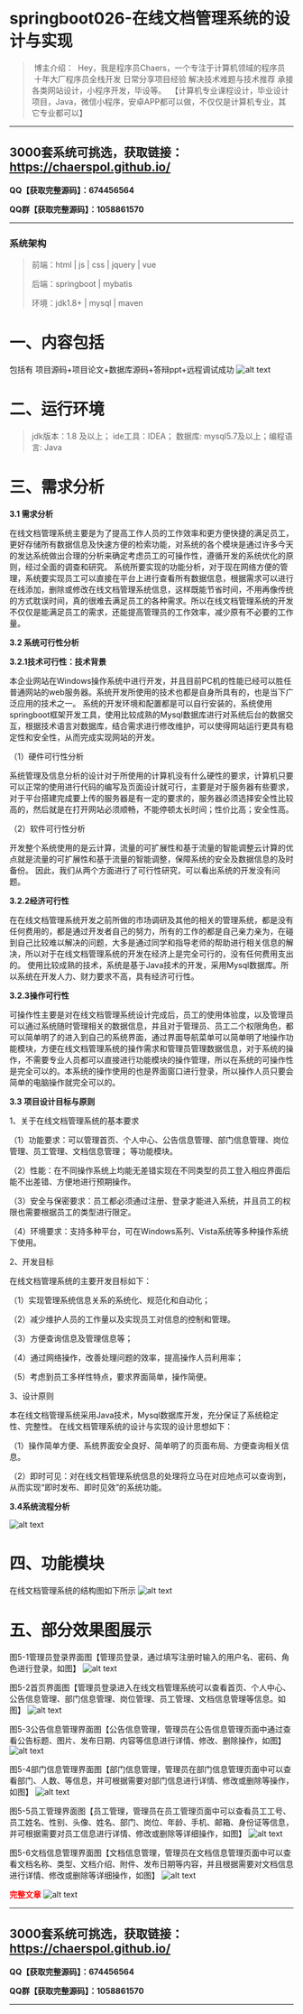 # springboot026-在线文档管理系统的设计与实现

>  博主介绍：
>  Hey，我是程序员Chaers，一个专注于计算机领域的程序员
>  十年大厂程序员全栈开发‍ 日常分享项目经验 解决技术难题与技术推荐 承接各类网站设计，小程序开发，毕设等。
>  【计算机专业课程设计，毕业设计项目，Java，微信小程序，安卓APP都可以做，不仅仅是计算机专业，其它专业都可以】

<hr>

## 3000套系统可挑选，获取链接：https://chaerspol.github.io/

<p size="5" color="red"><b>QQ【获取完整源码】：674456564</b></p>

<p size="5" color="red"><b>QQ群【获取完整源码】：1058861570</b></p>

<hr>

### 系统架构

> 前端：html | js | css | jquery | vue
>
> 后端：springboot | mybatis
> 
> 环境：jdk1.8+ | mysql | maven

# 一、内容包括
包括有  项目源码+项目论文+数据库源码+答辩ppt+远程调试成功
![alt text](images/image.png)

# 二、运行环境

> jdk版本：1.8 及以上； ide工具：IDEA； 数据库: mysql5.7及以上；编程语言: Java

# 三、需求分析

**3.1 需求分析**

在线文档管理系统主要是为了提高工作人员的工作效率和更方便快捷的满足员工，更好存储所有数据信息及快速方便的检索功能，对系统的各个模块是通过许多今天的发达系统做出合理的分析来确定考虑员工的可操作性，遵循开发的系统优化的原则，经过全面的调查和研究。
系统所要实现的功能分析，对于现在网络方便的管理，系统要实现员工可以直接在平台上进行查看所有数据信息，根据需求可以进行在线添加，删除或修改在线文档管理系统信息，这样既能节省时间，不用再像传统的方式耽误时间，真的很难去满足员工的各种需求。所以在线文档管理系统的开发不仅仅是能满足员工的需求，还能提高管理员的工作效率，减少原有不必要的工作量。

**3.2 系统可行性分析**

**3.2.1技术可行性：技术背景**

本企业网站在Windows操作系统中进行开发，并且目前PC机的性能已经可以胜任普通网站的web服务器。系统开发所使用的技术也都是自身所具有的，也是当下广泛应用的技术之一。
系统的开发环境和配置都是可以自行安装的，系统使用springboot框架开发工具，使用比较成熟的Mysql数据库进行对系统后台的数据交互，根据技术语言对数据库，结合需求进行修改维护，可以使得网站运行更具有稳定性和安全性，从而完成实现网站的开发。

（1）硬件可行性分析

系统管理及信息分析的设计对于所使用的计算机没有什么硬性的要求，计算机只要可以正常的使用进行代码的编写及页面设计就可行，主要是对于服务器有些要求，对于平台搭建完成要上传的服务器是有一定的要求的，服务器必须选择安全性比较高的，然后就是在打开网站必须顺畅，不能停顿太长时间；性价比高；安全性高。

（2）软件可行性分析

开发整个系统使用的是云计算，流量的可扩展性和基于流量的智能调整云计算的优点就是流量的可扩展性和基于流量的智能调整，保障系统的安全及数据信息的及时备份。
因此，我们从两个方面进行了可行性研究，可以看出系统的开发没有问题。

**3.2.2经济可行性**

在在线文档管理系统开发之前所做的市场调研及其他的相关的管理系统，都是没有任何费用的，都是通过开发者自己的努力，所有的工作的都是自己亲力亲为，在碰到自己比较难以解决的问题，大多是通过同学和指导老师的帮助进行相关信息的解决，所以对于在线文档管理系统的开发在经济上是完全可行的，没有任何费用支出的。
使用比较成熟的技术，系统是基于Java技术的开发，采用Mysql数据库。所以系统在开发人力、财力要求不高，具有经济可行性。

**3.2.3操作可行性** 

可操作性主要是对在线文档管理系统设计完成后，员工的使用体验度，以及管理员可以通过系统随时管理相关的数据信息，并且对于管理员、员工二个权限角色，都可以简单明了的进入到自己的系统界面，通过界面导航菜单可以简单明了地操作功能模块，方便在线文档管理系统的操作需求和管理员管理数据信息，对于系统的操作，不需要专业人员都可以直接进行功能模块的操作管理，所以在系统的可操作性是完全可以的。本系统的操作使用的也是界面窗口进行登录，所以操作人员只要会简单的电脑操作就完全可以的。

**3.3 项目设计目标与原则**

1、关于在线文档管理系统的基本要求

（1）功能要求：可以管理首页、个人中心、公告信息管理、部门信息管理、岗位管理、员工管理、文档信息管理；
等功能模块。

（2）性能：在不同操作系统上均能无差错实现在不同类型的员工登入相应界面后能不出差错、方便地进行预期操作。

（3）安全与保密要求：员工都必须通过注册、登录才能进入系统，并且员工的权限也需要根据员工的类型进行限定。

（4）环境要求：支持多种平台，可在Windows系列、Vista系统等多种操作系统下使用。

2、开发目标

在线文档管理系统的主要开发目标如下：

（1）实现管理系统信息关系的系统化、规范化和自动化；

（2）减少维护人员的工作量以及实现员工对信息的控制和管理。

（3）方便查询信息及管理信息等；

（4）通过网络操作，改善处理问题的效率，提高操作人员利用率；

（5）考虑到员工多样性特点，要求界面简单，操作简便。


3、设计原则

本在线文档管理系统采用Java技术，Mysql数据库开发，充分保证了系统稳定性、完整性。 
在线文档管理系统的设计与实现的设计思想如下： 

（1）操作简单方便、系统界面安全良好、简单明了的页面布局、方便查询相关信息。

（2）即时可见：对在线文档管理系统信息的处理将立马在对应地点可以查询到，从而实现“即时发布、即时见效”的系统功能。 

**3.4系统流程分析**

![alt text](images/image-1.png)

# 四、功能模块
在线文档管理系统的结构图如下所示
![alt text](images/image-2.png)

# 五、部分效果图展示
图5-1管理员登录界面图【管理员登录，通过填写注册时输入的用户名、密码、角色进行登录，如图】
![alt text](images/image-3.png)

图5-2首页界面图【管理员登录进入在线文档管理系统可以查看首页、个人中心、公告信息管理、部门信息管理、岗位管理、员工管理、文档信息管理等信息。如图】
![alt text](images/image-4.png)

图5-3公告信息管理界面图【公告信息管理，管理员在公告信息管理页面中通过查看公告标题、图片、发布日期、内容等信息进行详情、修改、删除操作，如图】
![alt text](images/image-5.png)

图5-4部门信息管理界面图【部门信息管理，管理员在部门信息管理页面中可以查看部门、人数、等信息，并可根据需要对部门信息进行详情、修改或删除等操作，如图】
![alt text](images/image-6.png)

图5-5员工管理界面图【员工管理，管理员在员工管理页面中可以查看员工工号、员工姓名、性别、头像、姓名、部门、岗位、年龄、手机、邮箱、身份证等信息，并可根据需要对员工信息进行详情、修改或删除等详细操作，如图】
![alt text](images/image-7.png)

图5-6文档信息管理界面图【文档信息管理，管理员在文档信息管理页面中可以查看文档名称、类型、文档介绍、附件、发布日期等内容，并且根据需要对文档信息进行详情、修改或删除等详细操作，如图】
![alt text](images/image-8.png)

 <font  color="red"><b>完整文章</b></font>
![alt text](images/image-9.png)

 <hr>

## 3000套系统可挑选，获取链接：https://chaerspol.github.io/

<p size="5" color="red"><b>QQ【获取完整源码】：674456564</b></p>

<p size="5" color="red"><b>QQ群【获取完整源码】：1058861570</b></p>

<hr>